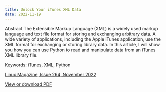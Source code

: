 ```yaml
---
title: Unlock Your iTunes XML Data
date: 2022-11-19
---
```


Abstract
The Extensible Markup Language (XML) is a widely used markup language and text file format for storing and exchanging arbitrary data. A wide variety of applications, including the Apple iTunes application, use the XML format for exchanging or storing library data. In this article, I will show you how you can use Python to read and manipulate data from an iTunes XML library file.

Keywords: iTunes, XML, Python

[Linux Magazine, Issue 264, November 2022](https://www.linux-magazine.com/Issues/2022/264/Unlock-Your-iTunes-Data/(language)/eng-US)

[View or download PDF](https://docdevel2.github.io/jcportfolio/Unlock-Your-iTunes-XML-Data.pdf)

